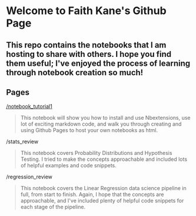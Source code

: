 # Welcome to Faith Kane's Github Page

## This repo contains the notebooks that I am hosting to share with others. I hope you find them useful; I've enjoyed the process of learning through notebook creation so much!

## Pages

[/notebook_tutorial1](faithkane.github.io/notebook_tutorial)

>This notebook will show you how to install and use Nbextensions, use lot of exciting markdown code, and walk you through creating and using Github Pages to host your own notebooks as html.

/stats_review

>This notebook covers Probability Distributions and Hypothesis Testing. I tried to make the concepts approachable and included lots of helpful examples and code snippets.

/regression_review

>This notebook covers the Linear Regression data science pipeline in full, from start to finish. Again, I hope that the concepts are approachable, and I've included plenty of helpful code snippets for each stage of the pipeline.
